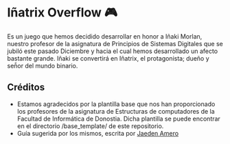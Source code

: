# Iñatrix Overflow 🎮


Es un juego que hemos decidido desarrollar en honor a Iñaki Morlan, nuestro profesor de la asignatura de Principios de Sistemas Digitales que se jubiló este pasado Diciembre y hacia el cual hemos desarrollado un afecto bastante grande. Iñaki se convertirá en Iñatrix, el protagonista; dueño y señ̃or del mundo binario.

## Créditos

* Estamos agradecidos por la plantilla base que nos han proporcionado los profesores de la asignatura de Estructuras de computadores de la Facultad de Informática de Donostia. Dicha plantilla se puede encontrar en el directorio /base_template/ de este repositorio.
* Guía sugerida por los mismos, escrita por [Jaeden Amero](https://patater.com/files/projects/manual/manual.html)